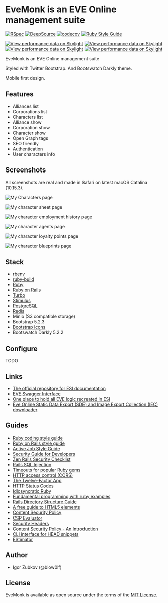 # EveMonk is an EVE Online management suite

[![RSpec](https://github.com/evemonk/evemonk/actions/workflows/rspec.yml/badge.svg)](https://github.com/evemonk/evemonk/actions/workflows/rspec.yml)
[![DeepSource](https://static.deepsource.io/deepsource-badge-light-mini.svg)](https://deepsource.io/gh/evemonk/evemonk/?ref=repository-badge)
[![codecov](https://codecov.io/gh/evemonk/evemonk/branch/main/graph/badge.svg?token=IB5A4A7B3M)](https://codecov.io/gh/evemonk/evemonk)
[![Ruby Style Guide](https://img.shields.io/badge/code_style-standard-brightgreen.svg)](https://github.com/testdouble/standard)

[![View performance data on Skylight](https://badges.skylight.io/problem/Qt8ERwf9iXeY.svg)](https://oss.skylight.io/app/applications/Qt8ERwf9iXeY)
[![View performance data on Skylight](https://badges.skylight.io/typical/Qt8ERwf9iXeY.svg)](https://oss.skylight.io/app/applications/Qt8ERwf9iXeY)
[![View performance data on Skylight](https://badges.skylight.io/rpm/Qt8ERwf9iXeY.svg)](https://oss.skylight.io/app/applications/Qt8ERwf9iXeY)
[![View performance data on Skylight](https://badges.skylight.io/status/Qt8ERwf9iXeY.svg)](https://oss.skylight.io/app/applications/Qt8ERwf9iXeY)

EveMonk is an EVE Online management suite

Styled with Twitter Bootstrap. And Bootswatch Darkly theme.

Mobile first design.

## Features

- Alliances list
- Corporations list
- Characters list
- Alliance show
- Corporation show
- Character show
- Open Graph tags
- SEO friendly
- Authentication
- User characters info

## Screenshots

All screenshots are real and made in Safari on latest macOS Catalina (10.15.3).

![My Characters page](screenshots/my_characters.png)

![My character sheet page](screenshots/character_sheet.png)

![My character employment history page](screenshots/character_employment_history.png)

![My character agents page](screenshots/character_agents.png)

![My character loyalty points page](screenshots/character_loyalty_points.png)

![My character blueprints page](screenshots/character_blueprints.png)

## Stack

- [rbenv](https://github.com/rbenv/rbenv)
- [ruby-build](https://github.com/rbenv/ruby-build)
- [Ruby](http://www.ruby-lang.org)
- [Ruby on Rails](https://rubyonrails.org)
- [Turbo](https://turbo.hotwired.dev)
- [Stimulus](https://stimulus.hotwired.dev)
- [PostgreSQL](https://www.postgresql.org)
- [Redis](https://redis.io)
- Minio (S3 compatible storage)
- Bootstrap 5.2.3
- [Bootstrap Icons](https://icons.getbootstrap.com)
- Bootswatch Darkly 5.2.2

## Configure

TODO

## Links

- [The official repository for ESI documentation](https://github.com/esi/esi-docs)
- [EVE Swagger Interface](https://esi.evetech.net/ui/)
- [One place to hold all EVE logic recreated in ESI](https://github.com/esi/eve-glue)
- [Eve Online Static Data Export (SDE) and Image Export Collection (IEC) downloader](https://github.com/evemonk/eveonline-sde-iec-downloader)

## Guides

- [Ruby coding style guide](https://github.com/bbatsov/ruby-style-guide)
- [Ruby on Rails style guide](https://github.com/bbatsov/rails-style-guide)
- [Active Job Style Guide](https://github.com/toptal/active-job-style-guide)
- [Security Guide for Developers](https://github.com/FallibleInc/security-guide-for-developers)
- [Zen Rails Security Checklist](https://github.com/brunofacca/zen-rails-security-checklist)
- [Rails SQL Injection](http://rails-sqli.org)
- [Timeouts for popular Ruby gems](https://github.com/ankane/the-ultimate-guide-to-ruby-timeouts)
- [HTTP access control (CORS)](https://developer.mozilla.org/en-US/docs/Web/HTTP/Access_control_CORS)
- [The Twelve-Factor App](https://12factor.net/)
- [HTTP Status Codes](https://httpstatuses.com)
- [Idiosyncratic Ruby](https://github.com/janlelis/idiosyncratic-ruby.com)
- [Fundamental programming with ruby examples](https://github.com/khusnetdinov/ruby.fundamental)
- [Rails Directory Structure Guide](https://github.com/jwipeout/rails-directory-structure-guide)
- [A free guide to HTML5 <head> elements](https://htmlhead.dev)
- [Content Security Policy](https://developers.google.com/web/fundamentals/security/csp)
- [CSP Evaluator](https://csp-evaluator.withgoogle.com/?csp=https://evemonk.com/)
- [Security Headers](https://securityheaders.com/?q=https%3A%2F%2Fevemonk.com%2F&followRedirects=on)
- [Content Security Policy - An Introduction](https://scotthelme.co.uk/content-security-policy-an-introduction/)
- [CLI interface for HEAD snippets](https://github.com/hemanth/head-it)
- [EStimator](https://estimator.dev/)

## Author

- Igor Zubkov (@biow0lf)

## License

EveMonk is available as open source under the terms of the [MIT License](http://opensource.org/licenses/MIT).
